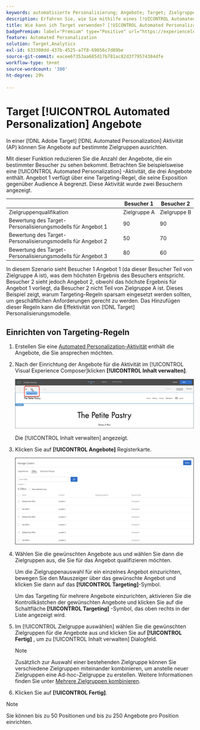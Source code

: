 ```yaml
---
keywords: automatisierte Personalisierung; Angebote; Target; Zielgruppe; Targeting-Regeln; Targeting
description: Erfahren Sie, wie Sie mithilfe eines [!UICONTROL Automated Personalization] Aktivität (AP) in [!DNL Adobe Target].
title: Wie kann ich Target verwenden? [!UICONTROL Automated Personalization] Angebote?
badgePremium: label="Premium" type="Positive" url="https://experienceleague.adobe.com/docs/target/using/introduction/intro.html?lang=en#premium newtab=true" tooltip="Erfahren Sie, was in Target Premium enthalten ist."
feature: Automated Personalization
solution: Target,Analytics
exl-id: 633308dd-437b-4525-a7f8-69656c7d89be
source-git-commit: eacee6f353aa685d17b781ac82d3f79574384dfe
workflow-type: tm+mt
source-wordcount: '380'
ht-degree: 29%

---
```


# Target [!UICONTROL Automated Personalization] Angebote

In einer [!DNL Adobe Target] [!DNL Automated Personalization] Aktivität (AP) können Sie Angebote auf bestimmte Zielgruppen ausrichten.

Mit dieser Funktion reduzieren Sie die Anzahl der Angebote, die ein bestimmter Besucher zu sehen bekommt. Betrachten Sie beispielsweise eine [!UICONTROL Automated Personalization] -Aktivität, die drei Angebote enthält. Angebot 1 verfügt über eine Targeting-Regel, die seine Exposition gegenüber Audience A begrenzt. Diese Aktivität wurde zwei Besuchern angezeigt.

| | Besucher 1 | Besucher 2 |
|--- |--- |--- |
| Zielgruppenqualifikation | Zielgruppe A | Zielgruppe B |
| Bewertung des Target-Personalisierungsmodells für Angebot 1 | 90 | 90 |
| Bewertung des Target-Personalisierungsmodells für Angebot 2 | 50 | 70 |
| Bewertung des Target-Personalisierungsmodells für Angebot 3 | 80 | 60 |

In diesem Szenario sieht Besucher 1 Angebot 1 (da dieser Besucher Teil von Zielgruppe A ist), was dem höchsten Ergebnis des Besuchers entspricht. Besucher 2 sieht jedoch Angebot 2, obwohl das höchste Ergebnis für Angebot 1 vorliegt, da Besucher 2 nicht Teil von Zielgruppe A ist. Dieses Beispiel zeigt, warum Targeting-Regeln sparsam eingesetzt werden sollten, um geschäftlichen Anforderungen gerecht zu werden. Das Hinzufügen dieser Regeln kann die Effektivität von [!DNL Target] Personalisierungsmodelle.

## Einrichten von Targeting-Regeln

1. Erstellen Sie eine [Automated Personalization-Aktivität](/help/main/c-activities/t-automated-personalization/create-ap-activity.md) enthält die Angebote, die Sie ansprechen möchten.
1. Nach der Einrichtung der Angebote für die Aktivität im [!UICONTROL Visual Experience Composer]klicken **[!UICONTROL Inhalt verwalten]**.

   ![Verwalten von Inhalt](/help/main/c-activities/t-automated-personalization/assets/manage-content.png)

   Die [!UICONTROL Inhalt verwalten] angezeigt.

1. Klicken Sie auf **[!UICONTROL Angebote]** Registerkarte.

   ![Angebotsseite](/help/main/c-activities/t-automated-personalization/assets/manage-content-offers.png)

1. Wählen Sie die gewünschten Angebote aus und wählen Sie dann die Zielgruppen aus, die Sie für das Angebot qualifizieren möchten.

   Um die Zielgruppenauswahl für ein einzelnes Angebot einzurichten, bewegen Sie den Mauszeiger über das gewünschte Angebot und klicken Sie dann auf das **[!UICONTROL Targeting]**-Symbol.

   Um das Targeting für mehrere Angebote einzurichten, aktivieren Sie die Kontrollkästchen der gewünschten Angebote und klicken Sie auf die Schaltfläche **[!UICONTROL Targeting]** -Symbol, das oben rechts in der Liste angezeigt wird.

1. Im [!UICONTROL Zielgruppe auswählen] wählen Sie die gewünschten Zielgruppen für die Angebote aus und klicken Sie auf **[!UICONTROL Fertig]** , um zu [!UICONTROL Inhalt verwalten] Dialogfeld.

   >[!NOTE]
   >
   >Zusätzlich zur Auswahl einer bestehenden Zielgruppe können Sie verschiedene Zielgruppen miteinander kombinieren, um anstelle neuer Zielgruppen eine Ad-hoc-Zielgruppe zu erstellen. Weitere Informationen finden Sie unter [Mehrere Zielgruppen kombinieren](/help/main/c-target/combining-multiple-audiences.md#concept_A7386F1EA4394BD2AB72399C225981E5).

1. Klicken Sie auf **[!UICONTROL Fertig]**.

>[!NOTE]
>
>Sie können bis zu 50 Positionen und bis zu 250 Angebote pro Position einrichten.
